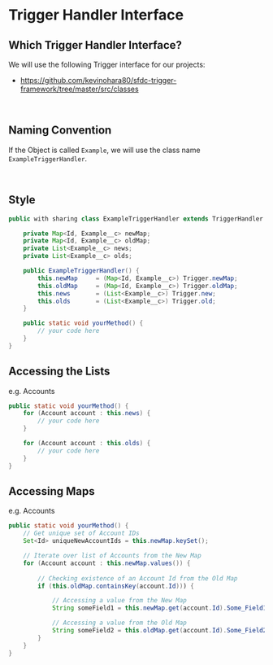 # Trigger Handler Interface

## Which Trigger Handler Interface?
We will use the following Trigger interface for our projects:
- https://github.com/kevinohara80/sfdc-trigger-framework/tree/master/src/classes

<br>

## Naming Convention
If the Object is called `Example`, we will use the class name `ExampleTriggerHandler`.

<br>

## Style
```java
public with sharing class ExampleTriggerHandler extends TriggerHandler {

	private Map<Id, Example__c> newMap;
	private Map<Id, Example__c> oldMap;
	private List<Example__c> news;
	private List<Example__c> olds;

	public ExampleTriggerHandler() {
		this.newMap 	= (Map<Id, Example__c>) Trigger.newMap;
		this.oldMap 	= (Map<Id, Example__c>) Trigger.oldMap;
		this.news		= (List<Example__c>) Trigger.new;
		this.olds		= (List<Example__c>) Trigger.old;
	}

	public static void yourMethod() {
		// your code here
	}
}
```

## Accessing the Lists
e.g. Accounts
```java
public static void yourMethod() {
	for (Account account : this.news) {
		// your code here
	}

	for (Account account : this.olds) {
		// your code here
	}
}
```

## Accessing Maps
e.g. Accounts
```java
public static void yourMethod() {
	// Get unique set of Account IDs
	Set<Id> uniqueNewAccountIds = this.newMap.keySet();

	// Iterate over list of Accounts from the New Map
	for (Account account : this.newMap.values()) {
		
		// Checking existence of an Account Id from the Old Map
		if (this.oldMap.containsKey(account.Id))) {

			// Accessing a value from the New Map
			String someField1 = this.newMap.get(account.Id).Some_Field1__c;

			// Accessing a value from the Old Map
			String someField2 = this.oldMap.get(account.Id).Some_Field2__c;
		}
	}
}
```